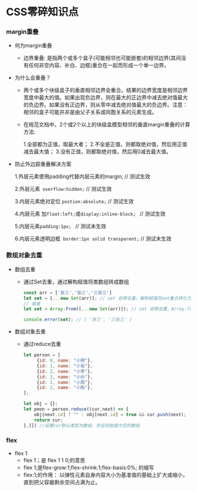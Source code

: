 # CSS零碎知识点

### margin重叠

- 何为margin重叠
  - 边界重叠: 是指两个或多个盒子(可能相邻也可能嵌套)的相邻边界(其间没有任何非空内容、补白、边框)重合在一起而形成一个单一边界。 

- 为什么会重叠？

  - 两个或多个块级盒子的垂直相邻边界会重合。结果的边界宽度是相邻边界宽度中最大的值。如果出现负边界，则在最大的正边界中减去绝对值最大的负边界。如果没有正边界，则从零中减去绝对值最大的负边界。注意：相邻的盒子可能并非是由父子关系或同胞关系的元素生成。

  - 在规范文档中，2个或2个以上的块级盒模型相邻的垂直margin重叠的计算方法:

    1.全部都为正值，取最大者；
    2.不全是正值，则都取绝对值，然后用正值减去最大值；
    3.没有正值，则都取绝对值，然后用0减去最大值。

- 防止外边距重叠解决方案

  1.外层元素使用padding代替内层元素的margin; // 测试生效

  2.外层元素` overflow:hidden;` // 测试生效

  3.内层元素绝对定位 `postion:absolute;` // 测试生效

  4.内层元素 加`float:left;`或`display:inline-block; ` // 测试生效

  5.内层元素`padding:1px; ` // 测试未生效

  6.内层元素透明边框` border:1px solid transparent;` // 测试未生效

### 数组对象去重

- 数组去重

  - 通过Set去重，通过解构赋值将类数组转成数组

    ```js
    const arr = ['张三','张三','三张三']
    let set = [...new Set(arr)]; // set 自带去重，解构赋值将set集合转化为数组
    // 或者
    let set = Array.from([...new Set(arr)]); // set 自带去重，Array.from()将set集合转化为数组
    
    console.error(set); // [ '张三', '三张三' ]
    ```

- 数组对象去重

  - 通过reduce去重

    ```js
    let person = [
         {id: 0, name: "小明"},
         {id: 1, name: "小张"},
         {id: 2, name: "小李"},
         {id: 3, name: "小孙"},
         {id: 1, name: "小周"},
         {id: 2, name: "小陈"},   
    ];
    
    let obj = {};
    let peon = person.reduce((cur,next) => {
        obj[next.id] ? "" : obj[next.id] = true && cur.push(next);
        return cur;
    },[]) //设置cur默认类型为数组，并且初始值为空的数组
    ```

    

### flex

- flex 1
  - flex 1；是 flex 1 1 0;的意思
  - flex 1;是flex-grow:1;flex-shrink:1;flex-basis:0%; 的缩写
  - flex:1;的作用： 以弹性元素自身内容大小为基准值的基础上扩大或缩小，直到把父容器剩余空间占满为止。
